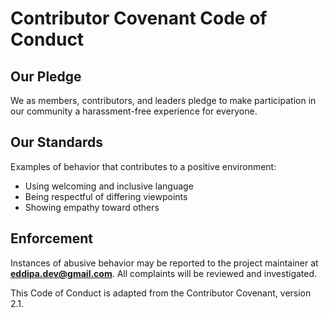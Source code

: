 # Contributor Covenant Code of Conduct

## Our Pledge

We as members, contributors, and leaders pledge to make participation in our community a harassment-free experience for everyone.

## Our Standards

Examples of behavior that contributes to a positive environment:

- Using welcoming and inclusive language
- Being respectful of differing viewpoints
- Showing empathy toward others

## Enforcement

Instances of abusive behavior may be reported to the project maintainer at **eddipa.dev@gmail.com**. All complaints will be reviewed and investigated.

This Code of Conduct is adapted from the Contributor Covenant, version 2.1.
